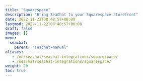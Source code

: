 ```yaml
---
title: "Squarespace"
description: "Bring SeaChat to your Squarespace storefront"
date: 2022-11-22T08:48:57+00:00
lastmod: 2022-11-22T08:48:57+00:00
draft: false
images: []
menu:
  seachat:
    parent: "seachat-manual"
aliases:
   - /en/seachat/seachat-integrations/squarespace/
   - /seachat/seachat-integrations/squarespace/
weight: 20
toc: true
---
```


